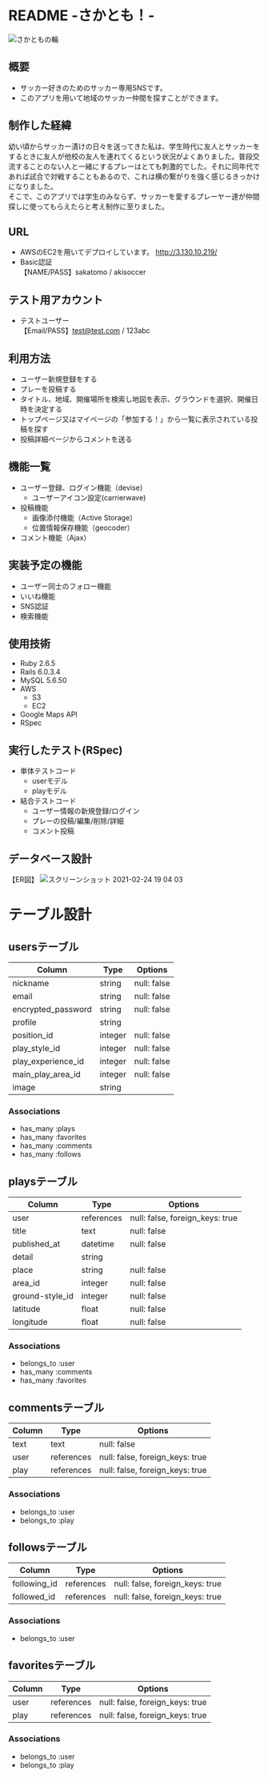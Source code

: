 # README -さかとも！-
![さかともの輪](https://user-images.githubusercontent.com/76201748/108864948-08083800-7636-11eb-93a6-00c40b73b8c8.jpg)
## 概要	
- サッカー好きのためのサッカー専用SNSです。
- このアプリを用いて地域のサッカー仲間を探すことができます。

## 制作した経緯
幼い頃からサッカー漬けの日々を送ってきた私は、学生時代に友人とサッカーをするときに友人が他校の友人を連れてくるという状況がよくありました。普段交流することのない人と一緒にするプレーはとても刺激的でした。それに同年代であれば試合で対戦することもあるので、これは横の繋がりを強く感じるきっかけになりました。<br/>
そこで、このアプリでは学生のみならず、サッカーを愛するプレーヤー達が仲間探しに使ってもらえたらと考え制作に至りました。

## URL	
- AWSのEC2を用いてデプロイしています。
http://3.130.10.219/<br/>
- Basic認証<br/>
【NAME/PASS】sakatomo / akisoccer

## テスト用アカウント	
- テストユーザー<br/>
【Email/PASS】test@test.com / 123abc

## 利用方法
- ユーザー新規登録をする
- プレーを投稿する
- タイトル、地域、開催場所を検索し地図を表示、グラウンドを選択、開催日時を決定する
- トップページ又はマイページの「参加する！」から一覧に表示されている投稿を探す
- 投稿詳細ページからコメントを送る

## 機能一覧
- ユーザー登録、ログイン機能（devise）
  - ユーザーアイコン設定(carrierwave)
- 投稿機能
  - 画像添付機能（Active Storage）
  - 位置情報保存機能（geocoder）
- コメント機能（Ajax）

## 実装予定の機能	
- ユーザー同士のフォロー機能
- いいね機能
- SNS認証
- 検索機能

## 使用技術
- Ruby 2.6.5
- Rails 6.0.3.4
- MySQL 5.6.50
- AWS
  - S3
  - EC2
- Google Maps API
- RSpec

## 実行したテスト(RSpec)
- 単体テストコード
  - userモデル
  - playモデル
- 結合テストコード
  - ユーザー情報の新規登録/ログイン
  - プレーの投稿/編集/削除/詳細
  - コメント投稿


## データベース設計
【ER図】
![スクリーンショット 2021-02-24 19 04 03](https://user-images.githubusercontent.com/76201748/108986918-07bf7980-76d6-11eb-973a-f1df922f3008.png)


# テーブル設計

## usersテーブル

|       Column       |  Type   |   Options   |
| ------------------ | ------- | ----------- |
| nickname           | string  | null: false |
| email              | string  | null: false |
| encrypted_password | string  | null: false |
| profile            | string  |             |
| position_id        | integer | null: false |
| play_style_id      | integer | null: false |
| play_experience_id | integer | null: false |
| main_play_area_id  | integer | null: false |
| image              | string  |             | 

### Associations

- has_many :plays
- has_many :favorites
- has_many :comments
- has_many :follows

## playsテーブル

|      Column     |    Type    |             Options             |
| --------------- | ---------- | ------------------------------- |
| user            | references | null: false, foreign_keys: true |
| title           | text       | null: false                     |
| published_at    | datetime   | null: false                     |
| detail          | string     |                                 |
| place           | string     | null: false                     |
| area_id         | integer    | null: false                     |
| ground-style_id | integer    | null: false                     |
| latitude        | float      | null: false                     |
| longitude       | float      | null: false                     |

### Associations

- belongs_to :user
- has_many   :comments
- has_many   :favorites

## commentsテーブル

| Column |    Type    |             Options             |
| ------ | ---------- | ------------------------------- | 
| text   | text       | null: false                     |
| user   | references | null: false, foreign_keys: true |
| play   | references | null: false, foreign_keys: true |

### Associations

- belongs_to :user
- belongs_to :play

## followsテーブル

|    Column    |    Type    |          Options                |
| ------------ | ---------- | ------------------------------- |
| following_id | references | null: false, foreign_keys: true |
| followed_id  | references | null: false, foreign_keys: true |

### Associations

- belongs_to :user

## favoritesテーブル

|   Column  |    Type    |            Options              |
| --------- | ---------- | ------------------------------- |
| user      | references | null: false, foreign_keys: true |
| play      | references | null: false, foreign_keys: true |

### Associations

- belongs_to :user
- belongs_to :play